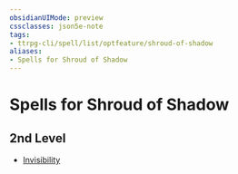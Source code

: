```yaml
---
obsidianUIMode: preview
cssclasses: json5e-note
tags:
- ttrpg-cli/spell/list/optfeature/shroud-of-shadow
aliases:
- Spells for Shroud of Shadow
---
```

# Spells for Shroud of Shadow

## 2nd Level

- [Invisibility](/3-Mechanics/CLI/spells/invisibility-xphb.md "XPHB")
